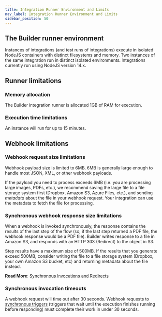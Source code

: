 ```yaml
---
title: Integration Runner Environment and Limits
nav_label: Integration Runner Environment and Limits
sidebar_position: 50
---
```


## The Builder runner environment

Instances of integrations (and test runs of integrations) execute in isolated NodeJS containers with distinct filesystems and memory.
Two instances of the same integration run in distinct isolated environments.
Integrations currently run using NodeJS version 14.x.

## Runner limitations

### Memory allocation

The Builder integration runner is allocated 1GB of RAM for execution.

### Execution time limitations

An instance will run for up to 15 minutes.

## Webhook limitations

### Webhook request size limitations

Webhook payload size is limited to 6MB.
6MB is generally large enough to handle most JSON, XML, or other webhook payloads.

If the payload you need to process exceeds 6MB (i.e. you are processing large images, PDFs, etc.), we recommend saving the large file to a file storage system first (Dropbox, Amazon S3, Azure Files, etc.), and sending _metadata_ about the file in your webhook request.
Your integration can use the metadata to fetch the file for processing.

### Synchronous webhook response size limitations

When a webhook is invoked synchronously, the response contains the results of the last step of the flow (so, if the last step returned a PDF file, the webhook response would be a PDF file).
Builder writes response to a file in Amazon S3, and responds with an HTTP 303 (Redirect) to the object in S3.

Step results have a maximum size of 500MB.
If the results that you generate exceed 500MB, consider writing the file to a file storage system (Dropbox, your own Amazon S3 bucket, etc) and returning metadata about the file instead.

**Read More**: [Synchronous Invocations and Redirects](/self-managed/composer/builder/integrations/integrations-triggers/how-to-use-integration-triggers#synchronous-and-asynchronous-integrations)

### Synchronous invocation timeouts

A webhook request will time out after 30 seconds.
Webhook requests to [synchronous triggers](/self-managed/composer/builder/integrations/integrations-triggers/how-to-use-integration-triggers#synchronous-and-asynchronous-integrations) (triggers that wait until the execution finishes running before responding) must complete their work in under 30 seconds.

